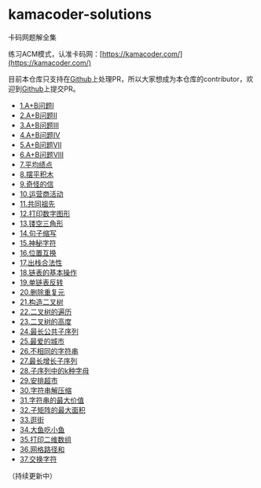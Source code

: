 # kamacoder-solutions

卡码网题解全集 

练习ACM模式，认准卡码网：[https://kamacoder.com/](https://kamacoder.com/) 

目前本仓库只支持在[Github](https://github.com/youngyangyang04/kamacoder-solutions)上处理PR，所以大家想成为本仓库的contributor，欢迎到[Github](https://github.com/youngyangyang04/kamacoder-solutions)上提交PR。 

* [1.A+B问题I](./problems/0001.A+B问题I.md)
* [2.A+B问题II](./problems/0002.A+B问题II.md)
* [3.A+B问题III](./problems/0003.A+B问题III.md)
* [4.A+B问题IV](./problems/0004.A+B问题IV.md)
* [5.A+B问题VII](./problems/0005.A+B问题VII.md)
* [6.A+B问题VIII](./problems/0006.A+B问题VIII.md)
* [7.平均绩点](./problems/0007.平均绩点.md)
* [8.摆平积木](./problems/0008.摆平积木.md)
* [9.奇怪的信](./problems/0009.奇怪的信.md)
* [10.运营商活动](./problems/0010.运营商活动.md)
* [11.共同祖先](./problems/0011.共同祖先.md)
* [12.打印数字图形](./problems/0012.打印数字图形.md)
* [13.镂空三角形](./problems/0013.镂空三角形.md)
* [14.句子缩写](./problems/0014.句子缩写.md)
* [15.神秘字符](./problems/0015.神秘字符.md)
* [16.位置互换](./problems/0016.位置互换.md)
* [17.出栈合法性](./problems/0017.出栈合法性.md)
* [18.链表的基本操作](./problems/0018.链表的基本操作.md)
* [19.单链表反转](./problems/0019.单链表反转.md)
* [20.删除重复元](./problems/0020.删除重复元素.md)
* [21.构造二叉树](./problems/0021.构造二叉树.md)
* [22.二叉树的遍历](./problems/0022.二叉树的遍历.md)
* [23.二叉树的高度](./problems/0023.二叉树的高度.md)
* [24.最长公共子序列](./problems/0024.最长公共子序列.md)
* [25.最爱的城市](./problems/0025.最爱的城市.md)
* [26.不相同的字符串](./problems/0026.不相同的字符串.md)
* [27.最长增长子序列](./problems/0027.最长增长子序列.md)
* [28.子序列中的k种字母](./problems/0028.子序列中的k种字母.md) 
* [29.安排超市](./problems/0029.安排超市.md)
* [30.字符串解压缩](./problems/0030.字符串解压缩.md)
* [31.字符串的最大价值](./problems/0031.字符串的最大价值.md)
* [32.子矩阵的最大面积](./problems/0032.子矩阵的最大面积.md)
* [33.逛街](./problems/0033.逛街.md)
* [34.大鱼吃小鱼](./problems/0034.大鱼吃小鱼.md)
* [35.打印二维数组](./problems/0035.打印二维数组.md)
* [36.网格路径和](./problems/0036.网格路径和.md)
* [37.交换字符](./problems/0037.交换字符.md)

（持续更新中）
